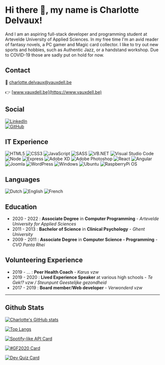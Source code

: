 # Hi there 👋, my name is Charlotte Delvaux!
And I am an aspiring full-stack developer and programming student at Artevelde University of Applied Sciences. In my free time I'm an avid reader of fantasy novels, a PC gamer and Magic card collector. I like to try out new sports and hobbies, such as Authentic Jazz, or a handstand workshop. Due to COVID-19 those are sadly put on hold for now.

## Contact
:email: [charlotte.delvaux@vauxdell.be](mailto:charlotte.delvaux@vauxdell.be) 

:point_right: [www.vauxdell.be](https://www.vauxdell.be) 

## Social
[<img alt="LinkedIn" src="https://img.shields.io/badge/LinkedIn-0a66c2?style=social&logo=linkedin">](https://www.linkedin.com/in/be-charlottedelvaux/)  
[<img alt="GitHub" src="https://img.shields.io/badge/GitHub-181717?style=social&logo=github">](https://github.com/pgm-chardelv1)


## IT Experience
<img alt="HTML5" src="https://img.shields.io/badge/Code-HTML5-62b6ca?style=plastic&logo=html5&logoColor=83da77&color=83da77"> <img alt="CSS3" src="https://img.shields.io/badge/Code-CSS3-62b6ca?style=plastic&logo=css3&logoColor=83da77&color=83da77"> <img alt="JavaScript" src="https://img.shields.io/badge/Code-JavaScript-62b6ca?style=plastic&logo=javascript&logoColor=83da77&color=83da77"> <img alt="SASS" src="https://img.shields.io/badge/Code-SASS-62b6ca?style=plastic&logo=sass&logoColor=83da77&color=83da77"> <img alt="VB.NET" src="https://img.shields.io/badge/Code-Visual_Basic-62b6ca?style=plastic&logo=dot-net&logoColor=83da77&color=83da77"> <img alt="Visual Studio Code" src="https://img.shields.io/badge/Editor-Visual_Studio_Code-62b6ca?style=plastic&logo=Visual-Studio-Code&logoColor=83da77&color=83da77"> <img alt="Node" src="https://img.shields.io/badge/Tools-Node-62b6ca?style=plastic&logo=Node-dot-js&logoColor=83da77&color=83da77"> <img alt="Express" src="https://img.shields.io/badge/Tools-Express-62b6ca?style=plastic&logo=Express&logoColor=83da77&color=83da77"> <img alt="Adobe XD" src="https://img.shields.io/badge/Design-Adobe_XD-62b6ca?style=plastic&logo=Adobe-XD&logoColor=83da77&color=83da77"> <img alt="Adobe Photoshop" src="https://img.shields.io/badge/Design-Adobe_Photoshop-62b6ca?style=plastic&logo=Adobe-Photoshop&logoColor=83da77&color=83da77"> <img alt="React" src="https://img.shields.io/badge/Framework-React-62b6ca?style=plastic&logo=React&logoColor=83da77&color=83da77"> <img alt="Angular" src="https://img.shields.io/badge/Framework-Angular-62b6ca?style=plastic&logo=Angular&logoColor=83da77&color=83da77"> <img alt="Joomla" src="https://img.shields.io/badge/CMS-Joomla-62b6ca?style=plastic&logo=Joomla&logoColor=83da77&color=83da77"> <img alt="WordPress" src="https://img.shields.io/badge/CMS-WordPress-62b6ca?style=plastic&logo=Wordpress&logoColor=83da77&color=83da77"> <img alt="Windows" src="https://img.shields.io/badge/OS-Windows-62b6ca?style=plastic&logo=Windows&logoColor=83da77&color=83da77"> <img alt="Ubuntu" src="https://img.shields.io/badge/OS-Ubuntu-62b6ca?style=plastic&logo=Ubuntu&logoColor=83da77&color=83da77"> <img alt="RaspberryPi OS" src="https://img.shields.io/badge/OS-Raspberry_Pi_OS-62b6ca?style=plastic&logo=Raspberry-Pi&logoColor=83da77&color=83da77">


## Languages
<img alt="Dutch" src="https://img.shields.io/badge/Native_Language-Dutch-83da77?style=flat-square&color=83da77">  
<img alt="English" src="https://img.shields.io/badge/Advanced-English-83da77?style=flat-square&color=83da77">
<img alt="French" src="https://img.shields.io/badge/Intermediate-French-83da77?style=flat-square&color=83da77">


## Education
- 2020 - 2022 : **Associate Degree** in **Computer Programming** - *Artevelde University for Applied Sciences*
- 2011 - 2013 : **Bachelor of Science** in **Clinical Psychology** - *Ghent University*
- 2009 - 2011 : **Associate Degree** in **Computer Science - Programming** - *CVO Panta Rhei*

## Volunteering Experience
- 2019 - ... : **Peer Health Coach** - *Karus vzw*
- 2019 - 2020 : **Lived Experience Speaker** at various high schools - *Te Gek!? vzw / Steunpunt Geestelijke gezondheid*
- 2017 - 2019 : **Board member**/**Web developer** - *Verwonderd vzw*
---

## Github Stats
[![Charlotte's GitHub stats](https://github-readme-stats.vercel.app/api?username=pgm-chardelv1&count_private=true&show_icons=true&theme=tokyonight)](https://github.com/pgm-chardelv1)

[![Top Langs](https://github-readme-stats.vercel.app/api/top-langs/?username=pgm-chardelv1&count_private=true&theme=tokyonight&layout=compact&langs_count=3)](https://github.com/pgm-chardelv1)

[![Spotify-like API Card](https://github-readme-stats.vercel.app/api/pin/?username=pgm-chardelv1&repo=spotifylike_api&theme=tokyonight)](https://github.com/pgm-chardelv1/spotifylike_api)

[![#GF2020 Card](https://github-readme-stats.vercel.app/api/pin/?username=pgm-chardelv1&repo=gf2020&theme=tokyonight)](https://github.com/pgm-chardelv1/gf2020)

[![Dev Quiz Card](https://github-readme-stats.vercel.app/api/pin/?username=pgm-chardelv1&repo=dev_quiz&theme=tokyonight)](https://github.com/pgm-chardelv1/dev_quiz)


<!--
**pgm-chardelv1/pgm-chardelv1** is a ✨ _special_ ✨ repository because its `README.md` (this file) appears on your GitHub profile.

Here are some ideas to get you started:

- 🔭 I’m currently working on ...
- 🌱 I’m currently learning ...
- 👯 I’m looking to collaborate on ...
- 🤔 I’m looking for help with ...
- 💬 Ask me about ...
- 📫 How to reach me: ...
- 😄 Pronouns: ...
- ⚡ Fun fact: ...
-->
